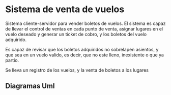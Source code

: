# Sistema de venta de vuelos

Sistema cliente-servidor para vender boletos de vuelos. El sistema es capaz de llevar el control
de ventas en cada punto de venta, asignar lugares en el vuelo deseado y generar un ticket de cobro,
y los boletos del vuelo adquirido.

Es capaz de revisar que los boletos adquiridos no sobrelapen asientos, y que sea en un vuelo valido,
es decir, que no este lleno, inexistente o que ya partio.

Se lleva un registro de los vuelos, y la venta de boletos a los lugares

## Diagramas Uml


